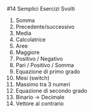 #14 Semplici Esercizi Svolti

1. Somma
2. Precedente/successivo
3. Media
4. Calcolatrice
5. Aree
6. Maggiore
7. Positivo / Negativo
8. Pari / Positivo / Somma
9. Equazione di primo grado
10. Mesi (switch)
11. Massimo tra 3 numeri
12. Equazione di secondo grado
13. Binario -> Decimale
14. Vettore al contrario
